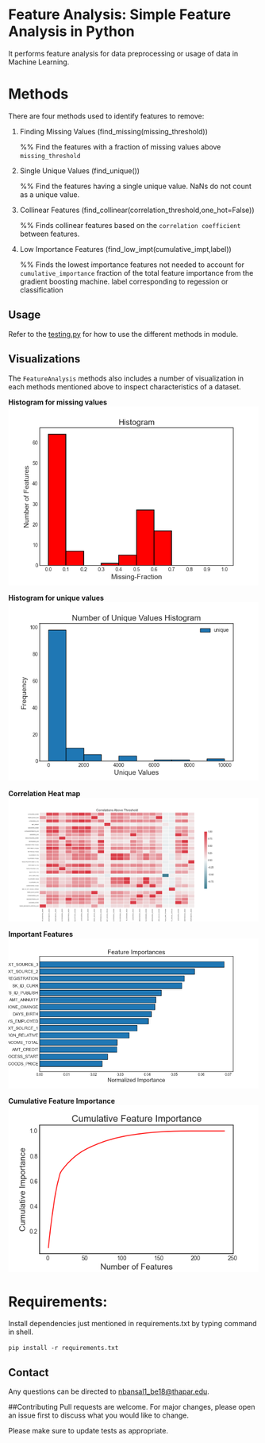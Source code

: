 # Feature Analysis: Simple Feature Analysis in Python

It performs feature analysis for data preprocessing or usage of data in Machine Learning.
# Methods

There are four methods used to identify features to remove:

1. Finding Missing Values (find_missing(missing_threshold)) 

   %% Find the features with a fraction of missing values above `missing_threshold`
2. Single Unique Values (find_unique())

    %% Find the features having a single unique value. NaNs do not count as a unique value.
3. Collinear Features (find_collinear(correlation_threshold,one_hot=False))

   %% Finds collinear features based on the `correlation coefficient` between features.
4. Low Importance Features (find_low_impt(cumulative_impt,label))

   %% Finds the lowest importance features not needed to account for `cumulative_importance` fraction
        of the total feature importance from the gradient boosting machine.
        label corresponding to regession or classification

## Usage

Refer to the [testing.py](https://github.com/coolestbnslz/Feature_Analysis/blob/main/testing.py) for how to use the different methods in module.

## Visualizations

The `FeatureAnalysis` methods also includes a number of visualization in each methods mentioned above to inspect 
characteristics of a dataset. 

__Histogram for missing values__
![](https://github.com/coolestbnslz/Feature_Analysis/blob/main/images/figure_1.png)

__Histogram for unique values__
![](https://github.com/coolestbnslz/Feature_Analysis/blob/main/images/figure_2.png)

__Correlation Heat map__
![](https://github.com/coolestbnslz/Feature_Analysis/blob/main/images/figure_3.png)

__Important Features__
![](https://github.com/coolestbnslz/Feature_Analysis/blob/main/images/figure_4.png)

__Cumulative Feature Importance__
![](https://github.com/coolestbnslz/Feature_Analysis/blob/main/images/figure_5.png)

# Requirements:
Install dependencies just mentioned in requirements.txt by typing command in shell.

`pip install -r requirements.txt`

## Contact

Any questions can be directed to nbansal1_be18@thapar.edu.

##Contributing
Pull requests are welcome. For major changes, please open an issue first to discuss what you would like to change.

Please make sure to update tests as appropriate.

